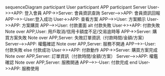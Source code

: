 sequenceDiagram
    participant User
    participant APP
    participant Server
    User->>+APP: 登入會員
    APP->>Server: 會員資訊查詢
    Server-->>APP: 會員資訊回報
    APP-->>-User:登入成功
    User->>APP: 查看方案
    APP-->>User: 方案顯示
    User->>APP: 方案購買
    APP-->>User: 付款畫面
   alt 付款失敗
    User->>+APP: 付款失敗
    Note over APP,User: 用戶取消/信用卡額度不足/交易逾時等
    APP->>Server: 購買方案失敗
    Note over APP,Server: 失敗訂單資訊（付款時間/金額/方案）
    Server-->>APP: 權鑑確認
    Note over APP,Server: 服務不開通
    APP-->>-User: 付款失敗
    else 付款成功
    User->>+APP: 付款動作
    APP->>Server: 購買方案完成
    Note over APP,Server: 訂單資訊（付款時間/金額/方案）
    Server-->>APP: 權鑑確認
    Note over APP,Server: 服務開通
    APP-->>-User: 付款完成
    end
    User->>APP: 服務使用
